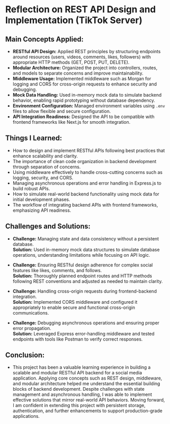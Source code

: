 # Reflection on REST API Design and Implementation (TikTok Server)

## Main Concepts Applied:

- **RESTful API Design:** Applied REST principles by structuring endpoints around resources (users, videos, comments, likes, followers) with appropriate HTTP methods (GET, POST, PUT, DELETE).
- **Modular Architecture:** Organized the project into controllers, routes, and models to separate concerns and improve maintainability.
- **Middleware Usage:** Implemented middleware such as Morgan for logging and CORS for cross-origin requests to enhance security and debugging.
- **Mock Data Handling:** Used in-memory mock data to simulate backend behavior, enabling rapid prototyping without database dependency.
- **Environment Configuration:** Managed environment variables using `.env` files to allow flexible and secure configuration.
- **API Integration Readiness:** Designed the API to be compatible with frontend frameworks like Next.js for smooth integration.

## Things I Learned:

- How to design and implement RESTful APIs following best practices that enhance scalability and clarity.
- The importance of clean code organization in backend development through separation of concerns.
- Using middleware effectively to handle cross-cutting concerns such as logging, security, and CORS.
- Managing asynchronous operations and error handling in Express.js to build robust APIs.
- How to simulate real-world backend functionality using mock data for initial development phases.
- The workflow of integrating backend APIs with frontend frameworks, emphasizing API readiness.

## Challenges and Solutions:

- **Challenge:** Managing state and data consistency without a persistent database.  
  **Solution:** Used in-memory mock data structures to simulate database operations, understanding limitations while focusing on API logic.

- **Challenge:** Ensuring RESTful design adherence for complex social features like likes, comments, and follows.  
  **Solution:** Thoroughly planned endpoint routes and HTTP methods following REST conventions and adjusted as needed to maintain clarity.

- **Challenge:** Handling cross-origin requests during frontend-backend integration.  
  **Solution:** Implemented CORS middleware and configured it appropriately to enable secure and functional cross-origin communications.

- **Challenge:** Debugging asynchronous operations and ensuring proper error propagation.  
  **Solution:** Leveraged Express error-handling middleware and tested endpoints with tools like Postman to verify correct responses.

## Conclusion:

- This project has been a valuable learning experience in building a scalable and modular RESTful API backend for a social media application. Applying core concepts such as REST design, middleware, and modular architecture helped me understand the essential building blocks of backend development. Despite challenges with state management and asynchronous handling, I was able to implement effective solutions that mirror real-world API behaviors. Moving forward, I am confident in extending this project with persistent storage, authentication, and further enhancements to support production-grade applications.